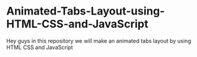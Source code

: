 # Animated-Tabs-Layout-using-HTML-CSS-and-JavaScript
Hey guys in this repository we will make an animated tabs layout by using HTML CSS and JavaScript
